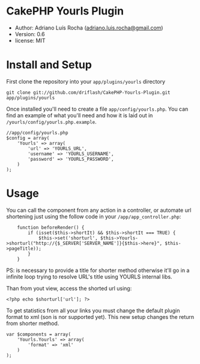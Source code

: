 # CakePHP Yourls Plugin
* Author:  Adriano Luís Rocha (adriano.luis.rocha@gmail.com)
* Version: 0.6
* license: MIT
# Install and Setup
First clone the repository into your `app/plugins/yourls` directory

	git clone git://github.com/driflash/CakePHP-Yourls-Plugin.git app/plugins/yourls

Once installed you'll need to create a file `app/config/yourls.php`. You can find an example of what you'll need and how it is laid out in `/yourls/config/yourls.php.example`.

	//app/config/yourls.php
	$config = array(
		'Yourls' => array(
			'url' => 'YOURLS_URL',
			'username' => 'YOURLS_USERNAME',
			'password' => 'YOURLS_PASSWORD',
		)
	);

# Usage
You can call the component from any action in a controller, or automate url shortening just using the follow code in your `/app/app_controller.php`:

		function beforeRender() {
			if (isset($this->shortIt) && $this->shortIt === TRUE) {
				$this->set('shorturl', $this->Yourls->shorturl("http://{$_SERVER['SERVER_NAME']}{$this->here}", $this->pageTitle));
			}
		}

PS: is necessary to provide a title for shorter method otherwise it'll go in a infinite loop trying to resolve URL's title using YOURLS internal libs.

Than from yout view, access the shorted url using:

	<?php echo $shorturl['url']; ?>

To get statistics from all your links you must change the default plugin format to xml (son is nor supported yet). This new setup changes the return from shorter method.

	var $components = array(
		'Yourls.Yourls' => array(
			'format' => 'xml'
		)
	);
